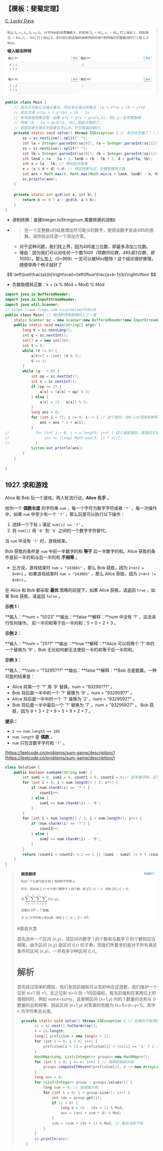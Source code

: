 

## 【模板：斐蜀定理】

[C. Lucky Days ](https://codeforces.com/problemset/problem/1055/C)

![1741833623225](assets/1741833623225.png)

```java
public class Main { 
    // 首先尽可能让左端点重合，然后有左端点的等式：la + x*ta = lb + y*tb
    // 变形可得 x*ta + (-y*tb) = lb - la
    // 发现就是斐蜀定理：如果 a*x + b*y = gcd(a,b)，则x,y一定有整数解
    // 则有 lb - la = gcd(ta, tb),就起点相同了。
    // 但是如果左端点不能重合怎么办，尽可能逼近就行。
    private static void solve() throws IOException { // 真的太优雅了！！！
        ss = sc.nextLine().split(" ");
        int la = Integer.parseInt(ss[0]), ra = Integer.parseInt(ss[1]), ta = Integer.parseInt(ss[2]);
        ss = sc.nextLine().split(" ");
        int lb = Integer.parseInt(ss[0]), rb = Integer.parseInt(ss[1]), tb = Integer.parseInt(ss[2]);
        int lenA = ra - la + 1, lenB = rb - lb + 1, d = gcd(ta, tb);
        int x = la - lb; // 相对起点距离
        x = (x % d + d) % d; // 保证结果为正，负数取模转正数
        int ans = Math.max(0, Math.max(Math.min(x + lenA, lenB) - x, Math.min(x - d + lenA, lenB))); // 讨论起点在左边还是右边
        sc.println(ans);
    }
    
    private static int gcd(int a, int b) {
        return b == 0 ? a : gcd(b, a % b);
    }
}
```

- 进制转换：直接Integer.toString(num,需要转换的进制)

- > 在一个正整数x的结尾增加尽可能少的数字，使得该数字变成495的倍数。请你给出任意一个添加方案。

  - 对于这种问题，我们找上界，因为495是三位数，即最多添加三位数。
  - 理由：因为我们可以对任何一个数*1000（除数的位数，495是3位数，就*1000），那么加上（0~999）一定可以被Mod整除！这个结论很好推理，随便举两个例子就好了

$$
\left\lceil\frac{a}{b}\right\rceil=\left\lfloor\frac{a+b-1}{b}\right\rfloor
$$

- 负数取模转正数：x = (x % Mod + Mod) % Mod



```java
import java.io.BufferedReader;
import java.io.InputStreamReader;
import java.util.Scanner;
// https://www.luogu.com.cn/problem/P10510
public class Main{ // 被进制转换狠狠的上了一课
    static Scanner sc = new Scanner(new BufferedReader(new InputStreamReader(System.in)));
    public static void main(String[] args) {
        long V = sc.nextLong();
        int q = sc.nextInt();
        int[] a = new int[38];
        int t = 0;
        while (V != 0) {
            a[t++] = (int) (V % 3);
            V /= 3;
        }
        while (q-- > 0) {
            int op = sc.nextInt();
            int x = sc.nextInt();
            if (op <= 2) {
                a[x] = (a[x] + op) % 3;
            } else {
                a[x] = (3 - a[x]) % 3;
            }
            long ans = 0;
            for (int i = 37; i >= 0; i--) { // 这个就对，在0-int范围两种写法相同，但是int-long就只有这种是对的
                ans = ans * 3 + a[i];
            }
//            for (int j = 0; j < a.length; j++) { 这个就是错的，我真的无语。我懂了，这个超过int型就不对了，所以记住上面的写法
//                ans += (long) Math.pow(3, j) * a[j];
//            }
            System.out.println(ans);
        }
    }

}
```

1927\. 求和游戏
-----------

Alice 和 Bob 玩一个游戏，两人轮流行动，**Alice 先手** 。

给你一个 **偶数长度** 的字符串 `num` ，每一个字符为数字字符或者 `'?'` 。每一次操作中，如果 `num` 中至少有一个 `'?'` ，那么玩家可以执行以下操作：

1.  选择一个下标 `i` 满足 `num[i] == '?'` 。
2.  将 `num[i]` 用 `'0'` 到 `'9'` 之间的一个数字字符替代。

当 `num` 中没有 `'?'` 时，游戏结束。

Bob 获胜的条件是 `num` 中前一半数字的和 **等于** 后一半数字的和。Alice 获胜的条件是前一半的和与后一半的和 **不相等** 。

*   比方说，游戏结束时 `num = "243801"` ，那么 Bob 获胜，因为 `2+4+3 = 8+0+1` 。如果游戏结束时 `num = "243803"` ，那么 Alice 获胜，因为 `2+4+3 != 8+0+3` 。

在 Alice 和 Bob 都采取 **最优** 策略的前提下，如果 Alice 获胜，请返回 `true` ，如果 Bob 获胜，请返回 `false` 。

**示例 1：**

**输入：**num = "5023"
**输出：**false
**解释：**num 中没有 '?' ，没法进行任何操作。
前一半的和等于后一半的和：5 + 0 = 2 + 3 。

**示例 2：**

**输入：**num = "25??"
**输出：**true
**解释：**Alice 可以将两个 '?' 中的一个替换为 '9' ，Bob 无论如何都无法使前一半的和等于后一半的和。

**示例 3：**

**输入：**num = "?3295???"
**输出：**false
**解释：**Bob 总是能赢。一种可能的结果是：
- Alice 将第一个 '?' 用 '9' 替换。num = "93295???" 。
- Bob 将后面一半中的一个 '?' 替换为 '9' 。num = "932959??" 。
- Alice 将后面一半中的一个 '?' 替换为 '2' 。num = "9329592?" 。
- Bob 将后面一半中最后一个 '?' 替换为 '7' 。num = "93295927" 。
  Bob 获胜，因为 9 + 3 + 2 + 9 = 5 + 9 + 2 + 7 。

**提示：**

*   `2 <= num.length <= 105`
*   `num.length` 是 **偶数** 。
*   `num` 只包含数字字符和 `'?'` 。

[https://leetcode.cn/problems/sum-game/description/](https://leetcode.cn/problems/sum-game/description/)

```java
class Solution {
    public boolean sumGame(String num) {
        int sum1 = 0, sum2 = 0, count1 = 0, count2 = 0;// 前半数字和、后半数字和、前半问号数，后半问号数
        for (int i = 0; i < num.length() / 2; i++) {
            if (num.charAt(i) == '?') {
                count1++;
            } else {
                sum1 += num.charAt(i) - '0';
            }
        }
        for (int i = num.length() / 2; i < num.length(); i++) {
            if (num.charAt(i) == '?') {
                count2++;
            } else {
                sum2 += num.charAt(i) - '0';
            }
        }
        return (count1 + count2) % 2 == 1 || (sum1 - sum2) != 9 * (count2 - count1) / 2;
    }
}
```



> ![1741833057429](assets/1741833057429.png)
>
> #题目大意
>
> 首先选中一个区间 (x,y)，该区间内数字 1 的个数和与数字 0 的个数和应当相等，由于区间 (x,y) 是区间 (l,r) 的子串，而我们所要求的是对于所有满足条件的区间 (x,y)，一共有多少种区间 (l,r)。
>
> # 解析
>
> 首先经过简单的模拟，我们发现前缀和可以完好吻合这道题，我们维护一个见到 si=1 则 +1，反之见到 si=0 则 −1的前缀和，每当前缀和在某两位上的值相同时，例如 sumx=sumy，这表明区间 (x+1,y) 内的 1 数量的总和与 0 数量的总和相等，因此区间 (x+1,y) 对答案的贡献为 (x+1)×(n−y+1)，其中 n 为字符串总长度。
>
> ```java
> 	private static void solve() throws IOException { // 经典的不能再经典的套路题了
>         cs = sc.next().toCharArray();
>         n = cs.length;
>         long[] prefixSum = new long[n + 1];
>         for (int i = 0; i < n; i++) {
>             prefixSum[i + 1] = prefixSum[i] + (cs[i] == '1' ? 1 : -1);
>         }
>         HashMap<Long, List<Integer>> groups= new HashMap<>();
>         for (int i = 0; i <= n; i++) { // 按照前缀和分组
>             groups.computeIfAbsent(prefixSum[i], e -> new ArrayList<>()).add(i);
>         }
>         long ans = 0;
>         for (List<Integer> group : groups.values()) {
>             long sum = 0; // 前缀累计和
>             for (int i = 0; i < group.size(); i++) {
>                 int idx = group.get(i);
>                 if (i > 0) {
>                     long d = (n - idx + 1) % Mod;
>                     ans = (ans + sum * d) % Mod;
>                 }
>                 sum = (sum + idx + 1) % Mod; // 累加当前下标
>             }
>         }
>         sc.println(ans);
>     }
> ```
>
> 

